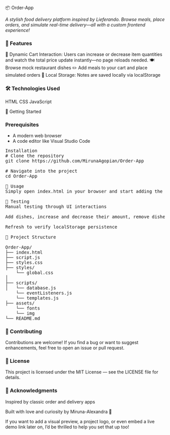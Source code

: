 📦 Order-App

_A stylish food delivery platform inspired by Lieferando. Browse meals, place orders, and simulate real-time delivery—all with a custom frontend experience!_

### 🚀 Features

🛒 Dynamic Cart Interaction: Users can increase or decrease item quantities and watch the total price update instantly—no page reloads needed.
🍽️ Browse mock restaurant dishes
✏️ Add meals to your cart and place simulated orders
💾 Local Storage: Notes are saved locally via localStorage

### 🛠️ Technologies Used
HTML
CSS
JavaScript

🏁 Getting Started

### Prerequisites
- A modern web browser
- A code editor like Visual Studio Code

<pre>
Installation
# Clone the repository
git clone https://github.com/MirunaAgopian/Order-App

# Navigate into the project
cd Order-App

🔧 Usage
Simply open index.html in your browser and start adding the desired dishes to the shopping cart.

🧪 Testing
Manual testing through UI interactions

Add dishes, increase and decrease their amount, remove dishes from cart and place an order. 

Refresh to verify localStorage persistence

📁 Project Structure

Order-App/
├── index.html
├── script.js
├── styles.css
├── styles/
    └── global.css
│ 
├── scripts/
│   └── database.js
    └── eventListeners.js
    └── templates.js
├── assets/
    └── fonts
    └── img
└── README.md
</pre>

### 🤝 Contributing
Contributions are welcome! If you find a bug or want to suggest enhancements, feel free to open an issue or pull request.

### 📄 License
This project is licensed under the MIT License — see the LICENSE file for details.

### 🙌 Acknowledgments
Inspired by classic order and delivery apps

Built with love and curiosity by Miruna-Alexandra 💙


If you want to add a visual preview, a project logo, or even embed a live demo link later on, I’d be thrilled to help you set that up too!
